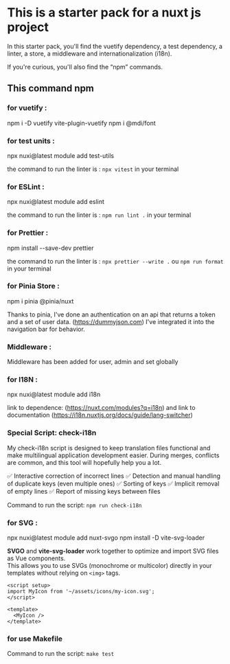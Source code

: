 # This is a starter pack for a nuxt js project

In this starter pack, you'll find the vuetify dependency, a test dependency, a linter, a store, a middleware and internationalization (i18n).

If you're curious, you'll also find the “npm” commands.

## This command npm

### for vuetify :

npm i -D vuetify vite-plugin-vuetify
npm i @mdi/font

### for test units :

npx nuxi@latest module add test-utils

the command to run the linter is : `npx vitest` in your terminal

### for ESLint :

npx nuxi@latest module add eslint

the command to run the linter is : `npm run lint .` in your terminal

### for Prettier :

npm install --save-dev prettier

the command to run the linter is : `npx prettier --write .` ou `npm run format` in your terminal

### for Pinia Store :

npm i pinia @pinia/nuxt

Thanks to pinia, I've done an authentication on an api that returns a token and a set of user data. (https://dummyjson.com)
I've integrated it into the navigation bar for behavior.

### Middleware :

Middleware has been added for user, admin and set globally

### for I18N :

npx nuxi@latest module add i18n

link to dependence: (https://nuxt.com/modules?q=i18n) and link to documentation (https://i18n.nuxtjs.org/docs/guide/lang-switcher)

### Special Script: check-i18n

My check-i18n script is designed to keep translation files functional and make multilingual application development easier.
During merges, conflicts are common, and this tool will hopefully help you a lot.

✅ Interactive correction of incorrect lines
✅ Detection and manual handling of duplicate keys (even multiple ones)
✅ Sorting of keys
✅ Implicit removal of empty lines
✅ Report of missing keys between files

Command to run the script: `npm run check-i18n`

### for SVG :

npx nuxi@latest module add nuxt-svgo
npm install -D vite-svg-loader

**SVGO** and **vite-svg-loader** work together to optimize and import SVG files as Vue components.  
This allows you to use SVGs (monochrome or multicolor) directly in your templates without relying on `<img>` tags.

```vue
<script setup>
import MyIcon from '~/assets/icons/my-icon.svg';
</script>

<template>
  <MyIcon />
</template>
```

### for use Makefile 

Command to run the script: `make test`
